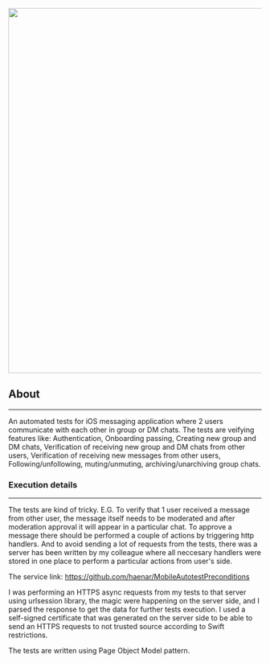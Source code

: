 <p align="center">
      <img src="https://i.ibb.co/bRhNT9w/Open-icon.jpg" width="726">
</p>

## About
---

An automated tests for iOS messaging application where 2 users communicate with each other in group or DM chats. The tests are veifying features like: Authentication, Onboarding passing, Creating new group and DM chats, Verification of receiving new group and DM chats from other users, Verification of receiving new messages from other users, Following/unfollowing, muting/unmuting, archiving/unarchiving group chats.

### Execution details
---

The tests are kind of tricky. E.G. To verify that 1 user received a message from other user, the message itself needs to be moderated and after moderation approval it will appear in a particular chat. To approve a message there should be performed a couple of actions by triggering http handlers. And to avoid sending a lot of requests from the tests, there was a server has been written by my colleague where all neccesary handlers were stored in one place to perform a particular actions from user's side.

The service link: https://github.com/haenar/MobileAutotestPreconditions

I was performing an HTTPS async requests from my tests to that server using urlsession library, the magic were happening on the server side, and I parsed the response to get the data for further tests execution. I used a self-signed certificate that was generated on the server side to be able to send an HTTPS requests to not trusted source according to Swift restrictions.

The tests are written using Page Object Model pattern.